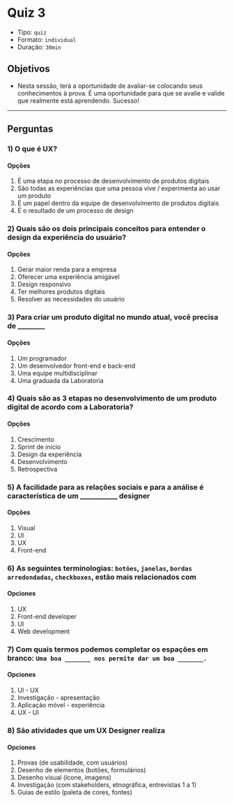 # Quiz 3

- Tipo: `quiz`
- Formato: `individual`
- Duração: `30min`

## Objetivos

- Nesta sessão, terá a oportunidade de avaliar-se colocando seus conhecimentos à
  prova. É uma oportunidade para que se avalie e valide que realmente está
  aprendendo. Sucesso!

---

## Perguntas

### 1) O que é UX?

#### Opções

1. É uma etapa no processo de desenvolvimento de produtos digitais
2. São todas as experiências que uma pessoa vive / experimenta ao usar um
   produto
3. É um papel dentro da equipe de desenvolvimento de produtos digitais
4. É o resultado de um processo de design

<solution style="display:none;">2</solution>

### 2) Quais são os dois principais conceitos para entender o design da experiência do usuário?

#### Opções

1. Gerar maior renda para a empresa
2. Oferecer uma experiência amigável
3. Design responsivo
4. Ter melhores produtos digitais
5. Resolver as necessidades do usuário

<solution style="display:none;">2,5</solution>

### 3) Para criar um produto digital no mundo atual, você precisa de ________

#### Opções

1. Um programador
2. Um desenvolvedor front-end e back-end
3. Uma equipe multidisciplinar
4. Uma graduada da Laboratoria

<solution style="display:none;">3</solution>

### 4) Quais são as 3 etapas no desenvolvimento de um produto digital de acordo com a Laboratoria?

#### Opções

1. Crescimento
2. Sprint de início
3. Design da experiência
4. Desenvolvimento
5. Retrospectiva

<solution style="display:none;">1,3,4</solution>

### 5) A facilidade para as relações sociais e para a análise é característica de um ___________ designer

#### Opções

1. Visual
2. UI
3. UX
4. Front-end

<solution style="display:none;">3</solution>

### 6) As seguintes terminologias: `botões`, `janelas`, `bordas arredondadas`, `checkboxes`, estão mais relacionados com

#### Opciones

1. UX
2. Front-end developer
3. UI
4. Web development

<solution style="display:none;">3</solution>

### 7) Com quais termos podemos completar os espações em branco: `Uma boa _______ nos permite dar um boa _______.`

#### Opciones

1. UI - UX
2. Investigação - apresentação
3. Aplicação móvel - experiência
4. UX - UI

<solution style="display:none;">1</solution>

### 8) São atividades que um UX Designer realiza

#### Opciones

1. Provas (de usabilidade, com usuários)
2. Desenho de elementos (botões, formulários)
3. Desenho visual (ícone, imagens)
4. Investigação (com stakeholders, etnográfica, entrevistas 1 a 1)
5. Guias de estilo (paleta de cores, fontes)

<solution style="display:none;">1,4</solution>
